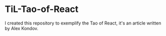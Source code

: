 # TiL-Tao-of-React
I created this repository to exemplify the Tao of React, it's an article written by Alex Kondov.

